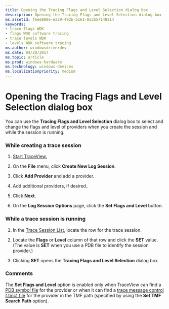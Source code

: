```yaml
---
title: Opening the Tracing Flags and Level Selection dialog box
description: Opening the Tracing Flags and Level Selection dialog box
ms.assetid: f6ee808e-ea29-492b-b161-0a3b57140214
keywords:
- trace flags WDK
- flags WDK software tracing
- trace levels WDK
- levels WDK software tracing
ms.author: windowsdriverdev
ms.date: 04/20/2017
ms.topic: article
ms.prod: windows-hardware
ms.technology: windows-devices
ms.localizationpriority: medium
---
```


# Opening the Tracing Flags and Level Selection dialog box


You can use the **Tracing Flags and Level Selection** dialog box to select and change the flags and level of providers when you create the session and while the session is running.

### <span id="while_creating_a_trace_session"></span><span id="WHILE_CREATING_A_TRACE_SESSION"></span>While creating a trace session

1.  [Start TraceView.](starting-and-exiting-traceview.md)

2.  On the **File** menu, click **Create New Log Session**.

3.  Click **Add Provider** and add a provider.

4.  Add additional providers, if desired..

5.  Click **Next**.

6.  On the **Log Session Options** page, click the **Set Flags and Level** button.

### <span id="while_a_trace_session_is_running"></span><span id="WHILE_A_TRACE_SESSION_IS_RUNNING"></span>While a trace session is running

1.  In the [Trace Session List](trace-session-list.md), locate the row for the trace session.

2.  Locate the **Flags** or **Level** column of that row and click the **SET** value. (The value is **SET** when you use a PDB file to identify the session provider.)

3.  Clicking **SET** opens the **Tracing Flags and Level Selection** dialog box.

### <span id="comments"></span><span id="COMMENTS"></span>Comments

The **Set Flags and Level** option is enabled only when TraceView can find a [PDB symbol file](pdb-symbol-files.md) for the provider or when it can find a [trace message control (.tmc) file](trace-message-control-file.md) for the provider in the TMF path (specified by using the **Set TMF Search Path** option).

 

 





